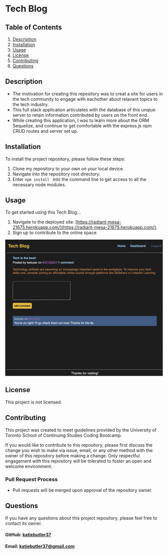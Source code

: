 # Tech Blog

  ## Table of Contents
  1. [Description](#description)
  2. [Installation](#installation)
  3. [Usage](#usage)
  4. [License](#license)
  5. [Contributing](#contributing)
  6. [Questions](#questions)
   
## Description
- The motivation for creating this repository was to creat a site for users in the tech community to engage with eachother about relavant topics to the tech industry.
- This full stack application articulates with the database of this unqiue server to retain information contributed by users on the front end.
- While creating this application, I was to learn more about the ORM Sequelize, and continue to get comfortable with the express.js npm CRUD routes and server set up.
   
## Installation
To install the project repository, please follow these steps:
1. Clone my repository to your own on your local device.
2. Navigate into the repository root directory.
3. Enter ```npm install ``` into the command line to get access to all the necessary node modules.

## Usage
To get started using this Tech Blog...
1. Navigate to the deployed site: [https://radiant-mesa-21675.herokuapp.com/](https://radiant-mesa-21675.herokuapp.com/).
2. Sign up to contribute to the online space.

![Single-post View](./public/images/Tech-blog.png)

## License
This project is not licensed.

## Contributing
This project was created to meet guidelines provided by the University of Toronto School of Continuing Studies Coding Bootcamp. 

If you would like to contribute to this repository, please first discuss the change you wish to make via issue, email, or any other method with the owner of this repository before making a change. Only respectful engagement with this repository will be tolerated to foster an open and welcome environment.

  ### Pull Request Process
  - Pull requests will be merged upon approval of the repository owner.

## Questions
If you have any questions about this project repository, please feel free to contact its owner.
  #### GitHub: [katiebutler37](https://github.com/katiebutler37)
  #### Email: [katiebutler37@gmail.com](mailto:katiebutler37@gmail.com)

    
